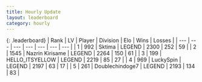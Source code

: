 ```yaml
---
title: Hourly Update
layout: leaderboard
category: hourly
---
```


{: .leaderboard}
| Rank | LV | Player | Division | Elo | Wins | Losses |
| --- | --- | --- | --- | --- | --- | --- |
| <span data-change="0">1</span> | 992 | <span title="ID: 353063">Sktima</span> | LEGEND | <span data-change="0">2300</span> | <span data-change="0">252</span> | <span data-change="0">59</span> |
| <span data-change="0">2</span> | 1545 | <span title="ID: 315148">Nazrin Kirisame</span> | LEGEND | <span data-change="0">2264</span> | <span data-change="0">150</span> | <span data-change="0">61</span> |
| <span data-change="0">3</span> | 199 | <span title="ID: 528147">HELLO_ITSYELLOW</span> | LEGEND | <span data-change="0">2219</span> | <span data-change="0">85</span> | <span data-change="0">27</span> |
| <span data-change="0">4</span> | 969 | <span title="ID: 498412">LuckySpin</span> | LEGEND | <span data-change="0">2197</span> | <span data-change="0">63</span> | <span data-change="0">17</span> |
| <span data-change="0">5</span> | 261 | <span title="ID: 245040">Doublechindoge7</span> | LEGEND | <span data-change="0">2193</span> | <span data-change="0">134</span> | <span data-change="0">83</span> |